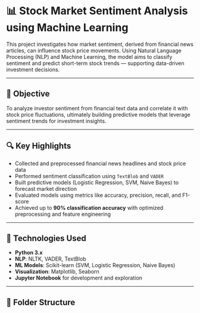 # 📊 Stock Market Sentiment Analysis using Machine Learning

This project investigates how market sentiment, derived from financial news articles, can influence stock price movements. Using Natural Language Processing (NLP) and Machine Learning, the model aims to classify sentiment and predict short-term stock trends — supporting data-driven investment decisions.

---

## 🎯 Objective

To analyze investor sentiment from financial text data and correlate it with stock price fluctuations, ultimately building predictive models that leverage sentiment trends for investment insights.

---

## 🔍 Key Highlights

- Collected and preprocessed financial news headlines and stock price data  
- Performed sentiment classification using `TextBlob` and `VADER`  
- Built predictive models (Logistic Regression, SVM, Naive Bayes) to forecast market direction  
- Evaluated models using metrics like accuracy, precision, recall, and F1-score  
- Achieved up to **90% classification accuracy** with optimized preprocessing and feature engineering

---

## 🧠 Technologies Used

- **Python 3.x**
- **NLP**: NLTK, VADER, TextBlob  
- **ML Models**: Scikit-learn (SVM, Logistic Regression, Naive Bayes)  
- **Visualization**: Matplotlib, Seaborn  
- **Jupyter Notebook** for development and exploration

---

## 📁 Folder Structure

